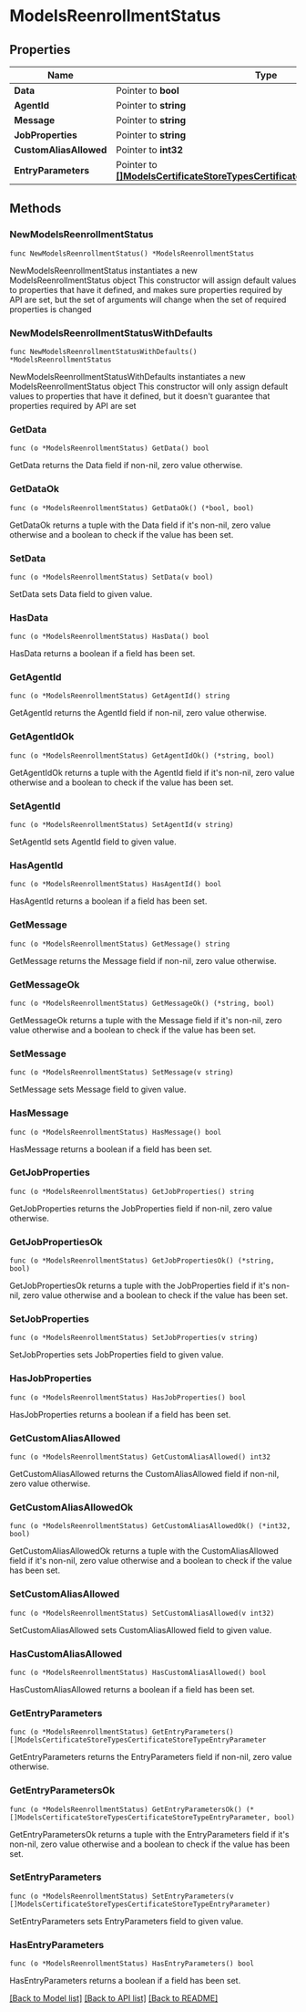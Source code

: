 # ModelsReenrollmentStatus

## Properties

Name | Type | Description | Notes
------------ | ------------- | ------------- | -------------
**Data** | Pointer to **bool** |  | [optional] 
**AgentId** | Pointer to **string** |  | [optional] 
**Message** | Pointer to **string** |  | [optional] 
**JobProperties** | Pointer to **string** |  | [optional] 
**CustomAliasAllowed** | Pointer to **int32** |  | [optional] 
**EntryParameters** | Pointer to [**[]ModelsCertificateStoreTypesCertificateStoreTypeEntryParameter**](ModelsCertificateStoreTypesCertificateStoreTypeEntryParameter.md) |  | [optional] 

## Methods

### NewModelsReenrollmentStatus

`func NewModelsReenrollmentStatus() *ModelsReenrollmentStatus`

NewModelsReenrollmentStatus instantiates a new ModelsReenrollmentStatus object
This constructor will assign default values to properties that have it defined,
and makes sure properties required by API are set, but the set of arguments
will change when the set of required properties is changed

### NewModelsReenrollmentStatusWithDefaults

`func NewModelsReenrollmentStatusWithDefaults() *ModelsReenrollmentStatus`

NewModelsReenrollmentStatusWithDefaults instantiates a new ModelsReenrollmentStatus object
This constructor will only assign default values to properties that have it defined,
but it doesn't guarantee that properties required by API are set

### GetData

`func (o *ModelsReenrollmentStatus) GetData() bool`

GetData returns the Data field if non-nil, zero value otherwise.

### GetDataOk

`func (o *ModelsReenrollmentStatus) GetDataOk() (*bool, bool)`

GetDataOk returns a tuple with the Data field if it's non-nil, zero value otherwise
and a boolean to check if the value has been set.

### SetData

`func (o *ModelsReenrollmentStatus) SetData(v bool)`

SetData sets Data field to given value.

### HasData

`func (o *ModelsReenrollmentStatus) HasData() bool`

HasData returns a boolean if a field has been set.

### GetAgentId

`func (o *ModelsReenrollmentStatus) GetAgentId() string`

GetAgentId returns the AgentId field if non-nil, zero value otherwise.

### GetAgentIdOk

`func (o *ModelsReenrollmentStatus) GetAgentIdOk() (*string, bool)`

GetAgentIdOk returns a tuple with the AgentId field if it's non-nil, zero value otherwise
and a boolean to check if the value has been set.

### SetAgentId

`func (o *ModelsReenrollmentStatus) SetAgentId(v string)`

SetAgentId sets AgentId field to given value.

### HasAgentId

`func (o *ModelsReenrollmentStatus) HasAgentId() bool`

HasAgentId returns a boolean if a field has been set.

### GetMessage

`func (o *ModelsReenrollmentStatus) GetMessage() string`

GetMessage returns the Message field if non-nil, zero value otherwise.

### GetMessageOk

`func (o *ModelsReenrollmentStatus) GetMessageOk() (*string, bool)`

GetMessageOk returns a tuple with the Message field if it's non-nil, zero value otherwise
and a boolean to check if the value has been set.

### SetMessage

`func (o *ModelsReenrollmentStatus) SetMessage(v string)`

SetMessage sets Message field to given value.

### HasMessage

`func (o *ModelsReenrollmentStatus) HasMessage() bool`

HasMessage returns a boolean if a field has been set.

### GetJobProperties

`func (o *ModelsReenrollmentStatus) GetJobProperties() string`

GetJobProperties returns the JobProperties field if non-nil, zero value otherwise.

### GetJobPropertiesOk

`func (o *ModelsReenrollmentStatus) GetJobPropertiesOk() (*string, bool)`

GetJobPropertiesOk returns a tuple with the JobProperties field if it's non-nil, zero value otherwise
and a boolean to check if the value has been set.

### SetJobProperties

`func (o *ModelsReenrollmentStatus) SetJobProperties(v string)`

SetJobProperties sets JobProperties field to given value.

### HasJobProperties

`func (o *ModelsReenrollmentStatus) HasJobProperties() bool`

HasJobProperties returns a boolean if a field has been set.

### GetCustomAliasAllowed

`func (o *ModelsReenrollmentStatus) GetCustomAliasAllowed() int32`

GetCustomAliasAllowed returns the CustomAliasAllowed field if non-nil, zero value otherwise.

### GetCustomAliasAllowedOk

`func (o *ModelsReenrollmentStatus) GetCustomAliasAllowedOk() (*int32, bool)`

GetCustomAliasAllowedOk returns a tuple with the CustomAliasAllowed field if it's non-nil, zero value otherwise
and a boolean to check if the value has been set.

### SetCustomAliasAllowed

`func (o *ModelsReenrollmentStatus) SetCustomAliasAllowed(v int32)`

SetCustomAliasAllowed sets CustomAliasAllowed field to given value.

### HasCustomAliasAllowed

`func (o *ModelsReenrollmentStatus) HasCustomAliasAllowed() bool`

HasCustomAliasAllowed returns a boolean if a field has been set.

### GetEntryParameters

`func (o *ModelsReenrollmentStatus) GetEntryParameters() []ModelsCertificateStoreTypesCertificateStoreTypeEntryParameter`

GetEntryParameters returns the EntryParameters field if non-nil, zero value otherwise.

### GetEntryParametersOk

`func (o *ModelsReenrollmentStatus) GetEntryParametersOk() (*[]ModelsCertificateStoreTypesCertificateStoreTypeEntryParameter, bool)`

GetEntryParametersOk returns a tuple with the EntryParameters field if it's non-nil, zero value otherwise
and a boolean to check if the value has been set.

### SetEntryParameters

`func (o *ModelsReenrollmentStatus) SetEntryParameters(v []ModelsCertificateStoreTypesCertificateStoreTypeEntryParameter)`

SetEntryParameters sets EntryParameters field to given value.

### HasEntryParameters

`func (o *ModelsReenrollmentStatus) HasEntryParameters() bool`

HasEntryParameters returns a boolean if a field has been set.


[[Back to Model list]](../README.md#documentation-for-models) [[Back to API list]](../README.md#documentation-for-api-endpoints) [[Back to README]](../README.md)


